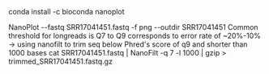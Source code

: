 conda install -c bioconda nanoplot

NanoPlot --fastq SRR17041451.fastq -f png --outdir SRR17041451
Common threshold for longreads is Q7 to Q9 corresponds to error rate of ~20%-10% 
-> using nanofilt to trim seq below Phred's score of q9 and shorter than 1000 bases 
cat SRR17041451.fastq | NanoFilt -q 7 -l 1000 | gzip > trimmed_SRR17041451.fastq.gz


